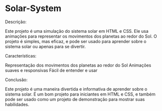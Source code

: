 # Solar-System

Descrição:

Este projeto é uma simulação do sistema solar em HTML e CSS. Ele usa animações para representar os movimentos dos planetas ao redor do Sol. O projeto é simples, mas eficaz, e pode ser usado para aprender sobre o sistema solar ou apenas para se divertir.

Características:

Representação dos movimentos dos planetas ao redor do Sol
Animações suaves e responsivas
Fácil de entender e usar

Conclusão:

Este projeto é uma maneira divertida e informativa de aprender sobre o sistema solar. É um bom projeto para iniciantes em HTML e CSS, e também pode ser usado como um projeto de demonstração para mostrar suas habilidades.
